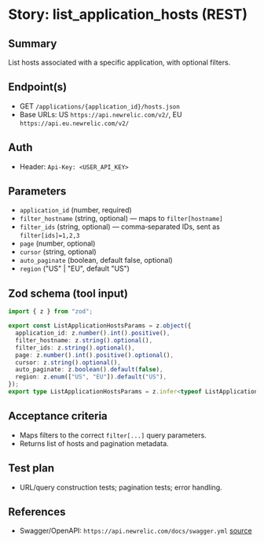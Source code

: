 # Story: list_application_hosts (REST)

## Summary

List hosts associated with a specific application, with optional filters.

## Endpoint(s)

- GET `/applications/{application_id}/hosts.json`
- Base URLs: US `https://api.newrelic.com/v2/`, EU `https://api.eu.newrelic.com/v2/`

## Auth

- Header: `Api-Key: <USER_API_KEY>`

## Parameters

- `application_id` (number, required)
- `filter_hostname` (string, optional) — maps to `filter[hostname]`
- `filter_ids` (string, optional) — comma‑separated IDs, sent as `filter[ids]=1,2,3`
- `page` (number, optional)
- `cursor` (string, optional)
- `auto_paginate` (boolean, default false, optional)
- `region` ("US" | "EU", default "US")

## Zod schema (tool input)

```ts
import { z } from "zod";

export const ListApplicationHostsParams = z.object({
  application_id: z.number().int().positive(),
  filter_hostname: z.string().optional(),
  filter_ids: z.string().optional(),
  page: z.number().int().positive().optional(),
  cursor: z.string().optional(),
  auto_paginate: z.boolean().default(false),
  region: z.enum(["US", "EU"]).default("US"),
});
export type ListApplicationHostsParams = z.infer<typeof ListApplicationHostsParams>;
```

## Acceptance criteria

- Maps filters to the correct `filter[...]` query parameters.
- Returns list of hosts and pagination metadata.

## Test plan

- URL/query construction tests; pagination tests; error handling.

## References

- Swagger/OpenAPI: `https://api.newrelic.com/docs/swagger.yml` [source](https://api.newrelic.com/docs/swagger.yml)
